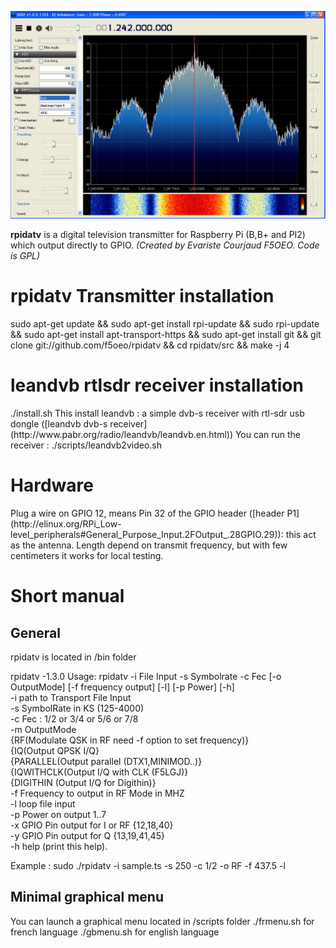 ![rpidatv banner](/doc/img/spectreiq.jpg)

**rpidatv** is a digital television transmitter for Raspberry Pi (B,B+ and PI2) which output directly to GPIO. 
*(Created by Evariste Courjaud F5OEO. Code is GPL)*

<h1> rpidatv Transmitter installation </h1>
sudo apt-get update && 
sudo apt-get install rpi-update && 
sudo rpi-update && 
sudo apt-get install apt-transport-https && 
sudo apt-get install git && 
git clone git://github.com/f5oeo/rpidatv && 
cd rpidatv/src && 
make -j 4

<h1> leandvb rtlsdr receiver installation </h1>
./install.sh   
This install leandvb : a simple dvb-s receiver with rtl-sdr usb dongle
([leandvb dvb-s receiver](http://www.pabr.org/radio/leandvb/leandvb.en.html))    
You can run the receiver : ./scripts/leandvb2video.sh

<h1>Hardware</h1>
Plug a wire on GPIO 12, means Pin 32 of the GPIO header ([header P1](http://elinux.org/RPi_Low-level_peripherals#General_Purpose_Input.2FOutput_.28GPIO.29)): this act as the antenna. Length depend on transmit frequency, but with few centimeters it works for local testing.

<h1>Short manual</h1>
<h2> General </h2>
rpidatv is located in /bin folder

rpidatv -1.3.0
Usage:
rpidatv -i File Input -s Symbolrate -c Fec [-o OutputMode] [-f frequency output]  [-l] [-p Power] [-h]   
	-i            path to Transport File Input    
	-s            SymbolRate in KS (125-4000)    
	-c            Fec : 1/2 or 3/4 or 5/6 or 7/8    
	-m            OutputMode   
		{RF(Modulate QSK in RF need -f option to set frequency)}   
		{IQ(Output QPSK I/Q}   
		{PARALLEL(Output parallel (DTX1,MINIMOD..)}   
	{IQWITHCLK(Output I/Q with CLK (F5LGJ)}   
	{DIGITHIN (Output I/Q for Digithin)}   
	-f 	      Frequency to output in RF Mode in MHZ   
	-l            loop file input   
	-p 	      Power on output 1..7   
	-x 	      GPIO Pin output for I or RF {12,18,40}   
	-y	      GPIO Pin output for Q {13,19,41,45}   
	-h            help (print this help).   

Example : sudo ./rpidatv -i sample.ts -s 250 -c 1/2 -o RF -f 437.5 -l   

<h2> Minimal graphical menu </h2>
You can launch a graphical menu located in /scripts folder   
./frmenu.sh for french language   
./gbmenu.sh for english language   


